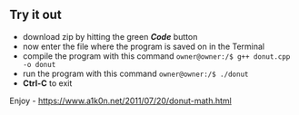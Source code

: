 ## Try it out
* download zip by hitting the green ***Code*** button
* now enter the file where the program is saved on in the Terminal
* compile the program with this command
 `owner@owner:/$ g++ donut.cpp -o donut`
* run the program with this command `owner@owner:/$ ./donut`
* **Ctrl-C** to exit

Enjoy - https://www.a1k0n.net/2011/07/20/donut-math.html 

